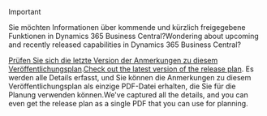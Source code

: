 > [!IMPORTANT]
>
> <span data-ttu-id="ee18c-101">Sie möchten Informationen über kommende und kürzlich freigegebene Funktionen in Dynamics 365 Business Central?</span><span class="sxs-lookup"><span data-stu-id="ee18c-101">Wondering about upcoming and recently released capabilities in Dynamics 365 Business Central?</span></span>
>
> <span data-ttu-id="ee18c-102">[Prüfen Sie sich die letzte Version der Anmerkungen zu diesem Veröffentlichungsplan](/business-applications-release-notes/April19/dynamics365-business-central/).</span><span class="sxs-lookup"><span data-stu-id="ee18c-102">[Check out the latest version of the release plan](/business-applications-release-notes/April19/dynamics365-business-central/).</span></span> <span data-ttu-id="ee18c-103">Es werden alle Details erfasst, und Sie können die Anmerkungen zu diesem Veröffentlichungsplan als einzige PDF-Datei erhalten, die Sie für die Planung verwenden können.</span><span class="sxs-lookup"><span data-stu-id="ee18c-103">We've captured all the details, and you can even get the release plan as a single PDF that you can use for planning.</span></span>  
